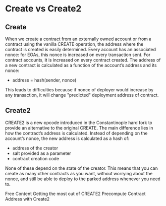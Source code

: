 # Create vs Create2

## Create

When we create a contract from an externally owned account or from a contract using the vanilla CREATE operation, the address where the contract is created is easily determined. Every account has an associated nonce: for EOAs, this nonce is increased on every transaction sent. For contract accounts, it is increased on every contract created. The address of a new contract is calculated as a function of the account’s address and its nonce:

- address = hash(sender, nonce)

This leads to difficulties because if nonce of deployer would increase by any transaction, it will change "predicted" deployment address of contract.

## Create2

CREATE2 is a new opcode introduced in the Constantinople hard fork to provide an alternative to the original CREATE. The main difference lies in how the contract’s address is calculated. Instead of depending  on the account’s nonce, the new address is calculated as a hash of:

- address of the creator
- salt provided as a parameter
- contract creation code

None of these depend on the state of the creator. This means that you can create as many other contracts as you want, without worrying about the nonce, and still be able to deploy to the parked address whenever you need to.


<ResourceGroupTitle>Free Content</ResourceGroupTitle>
<BadgeLink badgeText='Read' colorScheme='yellow' href='https://blog.openzeppelin.com/getting-the-most-out-of-create2/'>Getting the most out of CREATE2</BadgeLink>
<BadgeLink badgeText='Read' colorScheme='yellow' href='https://solidity-by-example.org/app/create2/'>Precompute Contract Address with Create2</BadgeLink>